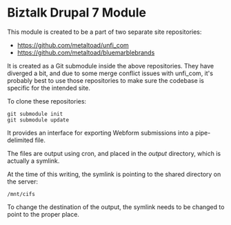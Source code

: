 # Biztalk Drupal 7 Module

This module is created to be a part of two separate site repositories:

* https://github.com/metaltoad/unfi_com
* https://github.com/metaltoad/bluemarblebrands

It is created as a Git submodule inside the above repositories. They have diverged a bit, and due to some merge conflict issues with unfi_com, it's probably best to use those repositories to make sure the codebase is specific for the intended site.

To clone these repositories:
```
git submodule init
git submodule update
```

It provides an interface for exporting Webform submissions into a pipe-delimited file.

The files are output using cron, and placed in the *output* directory, which is actually a symlink.

At the time of this writing, the symlink is pointing to the shared directory on the server:

```
/mnt/cifs
```

To change the destination of the output, the symlink needs to be changed to point to the proper place.
